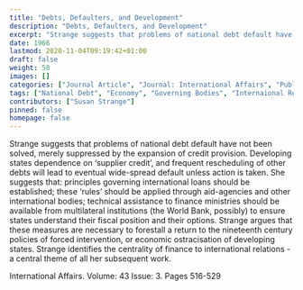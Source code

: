 ```yaml
---
title: "Debts, Defaulters, and Development"
description: "Debts, Defaulters, and Development"
excerpt: "Strange suggests that problems of national debt default have not been solved, merely suppressed by the expansion of credit provision. Developing states dependence on ‘supplier credit’, and frequent rescheduling of other debts will lead to eventual wide-spread default unless action is taken. She suggests that: principles governing international loans should be established; these ‘rules’ should be applied through aid-agencies and other international bodies; technical assistance to finance ministries should be available from multilateral institutions (the World Bank, possibly) to ensure states understand their fiscal position and their options. Strange argues that these measures are necessary to forestall a return to the nineteenth century policies of forced intervention, or economic ostracisation of developing states. Strange identifies the centrality of finance to international relations - a central theme of all her subsequent work."
date: 1966
lastmod: 2020-11-04T09:19:42+01:00
draft: false
weight: 50
images: []
categories: ["Journal Article", "Journal: International Affairs", "Publisher: Chatham House"]
tags: ["National Debt", "Economy", "Governing Bodies", "Internaional Relations", "Multilateral Institutions"]
contributors: ["Susan Strange"]
pinned: false
homepage: false
---
```


Strange suggests that problems of national debt default have not been solved, merely suppressed by the expansion of credit provision. Developing states dependence on ‘supplier credit’, and frequent rescheduling of other debts will lead to eventual wide-spread default unless action is taken. She suggests that: principles governing international loans should be established; these ‘rules’ should be applied through aid-agencies and other international bodies; technical assistance to finance ministries should be available from multilateral institutions (the World Bank, possibly) to ensure states understand their fiscal position and their options. Strange argues that these measures are necessary to forestall a return to the nineteenth century policies of forced intervention, or economic ostracisation of developing states. Strange identifies the centrality of finance to international relations - a central theme of all her subsequent work.

International Affairs. Volume: 43 Issue: 3. Pages 516-529